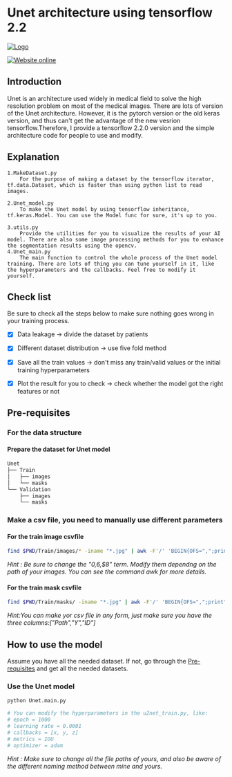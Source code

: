 # Unet architecture using tensorflow 2.2


[![Logo](https://github.com/smalldan1022/Corneal-ulcer/blob/master/pictures/CAIM.jpg)](https://www1.cgmh.org.tw/intr/intr2/c3sf00/caim/home/index)

[![Website online](https://img.shields.io/website/http/huggingface.co/transformers/index.html.svg?down_color=red&down_message=offline&up_message=online)](https://www1.cgmh.org.tw/intr/intr2/c3sf00/caim/home/news)


## Introduction

Unet is an architecture used widely in medical field to solve the high resolution problem on most of the medical images. There are lots of version of the Unet architecture. However, it is the pytorch version or the old keras version, and thus can't get the advantage of the new vesrion tensorflow.Therefore, I provide a tensorflow 2.2.0 version and the simple architecture code for people to use and modify.


## Explanation


    1.MakeDataset.py
        For the purpose of making a dataset by the tensorflow iterator, tf.data.Dataset, which is faster than using python list to read images.

    2.Unet_model.py
        To make the Unet model by using tensorflow inheritance, tf.keras.Model. You can use the Model func for sure, it's up to you.

    3.utils.py
        Provide the utilities for you to visualize the results of your AI model. There are also some image processing methods for you to enhance the segmentation results using the opencv.
    4.Unet_main.py
        The main function to control the whole process of the Unet model training. There are lots of thing you can tune yourself in it, like the hyperparameters and the callbacks. Feel free to modify it yourself.



## Check list

Be sure to check all the steps below to make sure nothing goes wrong in your training process.

- [x] Data leakage -> divide the dataset by patients
- [x] Different dataset distribution -> use five fold method
- [x] Save all the train values -> don't miss any train/valid values or the initial training hyperparameters
- [x] Plot the result for you to check -> check whether the model got the right features or not  



## Pre-requisites


### For the data structure

#### Prepare the dataset for Unet model

``` bash
Unet
├── Train
│   ├── images
│   └── masks 
└── Validation
    ├── images
    └── masks
```

### Make a csv file, you need to manually use different parameters


#### For the train image csvfile

```bash
find $PWD/Train/images/* -iname "*.jpg" | awk -F'/' 'BEGIN{OFS=",";print"Path,Y,ID"}{print $0,$6,$8}' > Train_image.csv
```
*Hint : Be sure to change the "$0,$6,$8" term. Modify them dependng on the path of your images. You can see the command awk for more details.*

#### For the train mask csvfile 

```bash
find $PWD/Train/masks/ -iname "*.jpg" | awk -F'/' 'BEGIN{OFS=",";print"Path,Y,ID"}{print $0,$6,$8}' > Train_mask.csv
```

*Hint:You can make yor csv file in any form, just make sure you have the three columns:["Path","Y","ID"]*



## How to use the model

Assume you have all the needed dataset. If not, go through the [Pre-requisites](#Pre-requisites) and get all the needed datasets.

### Use the Unet model


``` bash
python Unet.main.py

# You can modify the hyperparameters in the u2net_train.py, like:
# epoch = 1000
# learning rate = 0.0001
# callbacks = [x, y, z]
# metrics = IOU
# optimizer = adam
```
*Hint : Make sure to change all the file paths of yours, and also be aware of the different naming method between mine and yours.*

